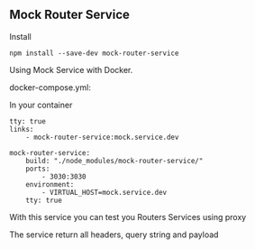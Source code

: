 ## Mock Router Service ##

Install
```
npm install --save-dev mock-router-service
```

Using Mock Service with Docker.

docker-compose.yml:

In your container

```
tty: true
links:
    - mock-router-service:mock.service.dev
```

```
mock-router-service:
    build: "./node_modules/mock-router-service/"
    ports:
        - 3030:3030
    environment:
        - VIRTUAL_HOST=mock.service.dev
    tty: true
```

With this service you can test you Routers Services using proxy

The service return all headers, query string and payload
